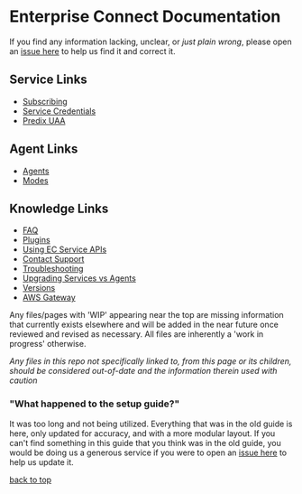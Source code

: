 # Enterprise Connect Documentation
If you find any information lacking, unclear, or *just plain wrong*, please open an [issue here](https://github.com/Enterprise-connect/documentation/issues) to help us find it and correct it.

## Service Links
* [Subscribing](docs/subscription.md)
* [Service Credentials](docs/service-credentials.md)
* [Predix UAA](docs/uaa.md)

## Agent Links
* [Agents](docs/agents.md)
* [Modes](docs/modes.md)

## Knowledge Links
* [FAQ](docs/faq.md)
* [Plugins](docs/plugins.md)
* [Using EC Service APIs](docs/service.md#apis)
* [Contact Support](docs/support.md)
* [Troubleshooting](docs/troubleshooting.md)
* [Upgrading Services vs Agents](docs/upgrades.md)
* [Versions](docs/versions.md)
* [AWS Gateway](docs/awsgateway.md)

Any files/pages with 'WIP' appearing near the top are missing information that currently exists elsewhere and will be added in the near future once reviewed and revised as necessary. All files are inherently a 'work in progress' otherwise.

*Any files in this repo not specifically linked to, from this page or its children, should be considered out-of-date and the information therein used with caution*

### "What happened to the setup guide?"
It was too long and not being utilized. Everything that was in the old guide is here, only updated for accuracy, and with a more modular layout. If you can't find something in this guide that you think was in the old guide, you would be doing us a generous service if you were to open an [issue here](https://github.com/Enterprise-connect/documentation/issues) to help us update it.

[back to top](#enterprise-connect-documentation)